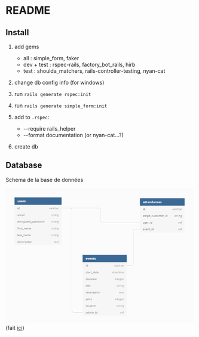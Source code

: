 # README

## Install

1. add gems
   - all : simple_form, faker
   - dev + test : rspec-rails, factory_bot_rails, hirb
   - test : shoulda_matchers, rails-controller-testing, nyan-cat

2. change db config info (for windows)
3. run `rails generate rspec:init`
4. run `rails generate simple_form:init`
5. add to `.rspec`:
   - --require rails_helper
   - --format documentation (or nyan-cat...?)
6. create db

## Database

Schema de la base de données

![eventmgmt db schema](./readme_assets/eventmgmt_schema.png "eventmgmt db schema")
(fait [ici](https://dbdiagram.io/d/5c5e7fb47db47000147036ce))


